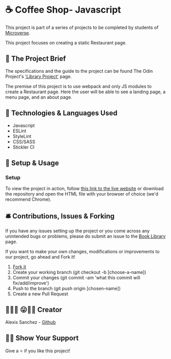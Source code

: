# ☕ Coffee Shop- Javascript

This project is part of a series of projects to be completed by students of [Microverse](https://www.microverse.org/).

This project focuses on creating a static Restaurant page.

## 🧮 The Project Brief

The specifications and the guide to the project can be found The Odin Project's ['Library Project'](https://www.theodinproject.com/courses/javascript/lessons/restaurant-page) page.

The premise of this project is to use webpack and only JS modules to create a Restaurant page. Here the user will be able to see a landing page, a menu page, and an about page.

## 🧬 Technologies & Languages Used

- Javascript
- ESLint
- StyleLint
- CSS/SASS
- Stickler CI

## 🔰 Setup & Usage

### Setup
To view the project in action, follow [this link to the live website](#) or download the repository and open the HTML file with your browser of choice (we'd recommend Chrome).

## 🛎️ Contributions, Issues & Forking

If you have any issues setting up the project or you come across any unintended bugs or problems, please do submit an issue to the [Book Library](https://github.com/Psiale/restaurant-webpack-js/issues) page.

If you want to make your own changes, modifications or improvements to our project, go ahead and Fork it!
1. [Fork it](https://github.com/Psiale/restaurant-webpack-js/fork)
2. Create your working branch (git checkout -b [choose-a-name])
3. Commit your changes (git commit -am 'what this commit will fix/add/improve')
4. Push to the branch (git push origin [chosen-name])
5. Create a new Pull Request

## 🤟🏽😄 😛🤙🏾  Creator

Alexis Sanchez - [Github](https://github.com/Psiale)

## 🙌🏾 Show Your Support

Give a ⭐️ if you like this project!

